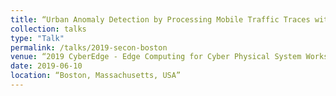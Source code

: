 ```yaml
---
title: “Urban Anomaly Detection by Processing Mobile Traffic Traces with LSTM Neural Networks”
collection: talks
type: "Talk"
permalink: /talks/2019-secon-boston
venue: “2019 CyberEdge - Edge Computing for Cyber Physical System Workshop - IEEE SECON”
date: 2019-06-10
location: “Boston, Massachusetts, USA”
---
```

